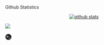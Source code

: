 
Github Statistics
[<p align="center">![github stats](https://github-readme-stats.vercel.app/api?username=FyyyyK&show_icons=true&include_all_commits=false&bg_color=90,FFCC00,BC3800&title_color=fff&text_color=fff&icon_color=fff&border_color=FFC800&&border_radius=20&count_private=true)</p>](https://github.com/FyyyyK)

<img src="https://activity-graph.herokuapp.com/graph?username=FyyyyK&theme=cobalt&&border_radius=20">

<code><img height="20" src="https://raw.githubusercontent.com/github/explore/80688e429a7d4ef2fca1e82350fe8e3517d3494d/topics/terminal/terminal.png"></code>

